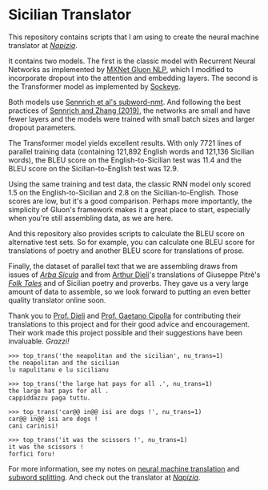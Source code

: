 # Sicilian Translator

This repository contains scripts that I am using to create the neural machine translator at [_Napizia_](https://translate.napizia.com/).

It contains two models.  The first is the classic model with Recurrent Neural Networks as implemented by [MXNet Gluon NLP](https://gluon-nlp.mxnet.io/examples/machine_translation/gnmt.html), which I modified to incorporate dropout into the attention and embedding layers.  The second is the Transformer model as implemented by [Sockeye](https://awslabs.github.io/sockeye/).

Both models use [Sennrich et al's subword-nmt](https://github.com/rsennrich/subword-nmt).  And following the best practices of [Sennrich and Zhang (2019)](https://arxiv.org/abs/1905.11901), the networks are small and have fewer layers and the models were trained with small batch sizes and larger dropout parameters.

The Transformer model yields excellent results.  With only 7721 lines of parallel training data (containing 121,892 English words and 121,136 Sicilian words), the BLEU score on the English-to-Sicilian test was 11.4 and the BLEU score on the Sicilian-to-English test was 12.9.

Using the same training and test data, the classic RNN model only scored 1.5 on the English-to-Sicilian and 2.8 on the Sicilian-to-English.  Those scores are low, but it's a good comparison.  Perhaps more importantly, the simplicity of Gluon's framework makes it a great place to start, especially when you're still assembling data, as we are here.

And this repository also provides scripts to calculate the BLEU score on alternative test sets.  So for example, you can calculate one BLEU score for translations of poetry and another BLEU score for translations of prose.

Finally, the dataset of parallel text that we are assembling draws from issues of [_Arba Sicula_](http://www.arbasicula.org/) and from [Arthur Dieli](http://www.dieli.net/)'s translations of Giuseppe Pitrè's [_Folk Tales_](https://scn.wikipedia.org/wiki/F%C3%A0uli,_nueddi_e_cunti_pupulari_siciliani) and of Sicilian poetry and proverbs.  They gave us a very large amount of data to assemble, so we look forward to putting an even better quality translator online soon.

Thank you to [Prof. Dieli](http://www.dieli.net/) and [Prof. Gaetano Cipolla](http://www.arbasicula.org/) for contributing their translations to this project and for their good advice and encouragement.  Their work made this project possible and their suggestions have been invaluable.  _Grazzi!_

```
>>> top_trans('the neapolitan and the sicilian', nu_trans=1)
the neapolitan and the sicilian
lu napulitanu e lu sicilianu

>>> top_trans('the large hat pays for all .', nu_trans=1)
the large hat pays for all .
cappiddazzu paga tuttu.

>>> top_trans('car@@ in@@ isi are dogs !', nu_trans=1)
car@@ in@@ isi are dogs !
cani carinisi!

>>> top_trans('it was the scissors !', nu_trans=1)
it was the scissors !
forfici foru!
```

For more information, see my notes on [neural machine translation](https://www.doviak.net/pages/ml-sicilian/ml-scn_p03.shtml) and [subword splitting](https://www.doviak.net/pages/ml-sicilian/ml-scn_p04.shtml).  And check out the translator at [_Napizia_](https://translate.napizia.com/).
